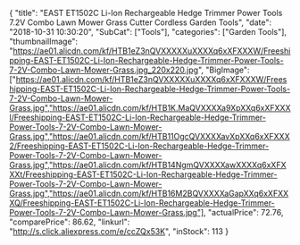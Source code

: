 {
	"title": "EAST ET1502C Li-Ion Rechargeable Hedge Trimmer Power Tools 7.2V Combo Lawn Mower Grass Cutter Cordless Garden Tools",
	"date": "2018-10-31 10:30:20",
	"SubCat": ["Tools"],
	"categories": ["Garden Tools"],
	"thumbnailImage": "https://ae01.alicdn.com/kf/HTB1eZ3nQVXXXXXuXXXXq6xXFXXXW/Freeshipping-EAST-ET1502C-Li-Ion-Rechargeable-Hedge-Trimmer-Power-Tools-7-2V-Combo-Lawn-Mower-Grass.jpg_220x220.jpg",
	"BigImage": ["https://ae01.alicdn.com/kf/HTB1eZ3nQVXXXXXuXXXXq6xXFXXXW/Freeshipping-EAST-ET1502C-Li-Ion-Rechargeable-Hedge-Trimmer-Power-Tools-7-2V-Combo-Lawn-Mower-Grass.jpg","https://ae01.alicdn.com/kf/HTB1K.MaQVXXXXa9XpXXq6xXFXXXl/Freeshipping-EAST-ET1502C-Li-Ion-Rechargeable-Hedge-Trimmer-Power-Tools-7-2V-Combo-Lawn-Mower-Grass.jpg","https://ae01.alicdn.com/kf/HTB11OgcQVXXXXavXpXXq6xXFXXX2/Freeshipping-EAST-ET1502C-Li-Ion-Rechargeable-Hedge-Trimmer-Power-Tools-7-2V-Combo-Lawn-Mower-Grass.jpg","https://ae01.alicdn.com/kf/HTB14NgmQVXXXXawXXXXq6xXFXXXt/Freeshipping-EAST-ET1502C-Li-Ion-Rechargeable-Hedge-Trimmer-Power-Tools-7-2V-Combo-Lawn-Mower-Grass.jpg","https://ae01.alicdn.com/kf/HTB16M2BQVXXXXaGapXXq6xXFXXXQ/Freeshipping-EAST-ET1502C-Li-Ion-Rechargeable-Hedge-Trimmer-Power-Tools-7-2V-Combo-Lawn-Mower-Grass.jpg"],
	"actualPrice": 72.76,
	"comparePrice": 86.62,
	"linkurl": "http://s.click.aliexpress.com/e/ccZQx53K",
	"inStock": 113
}
